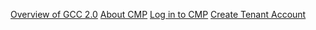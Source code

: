 [Overview of GCC 2.0](overview)
[About CMP](about-gcc-2.0-cloud-management-portal)
[Log in to CMP](log-in-to-cmp)
[Create Tenant Account](create-tenant-account)
